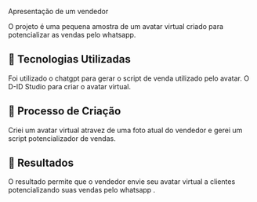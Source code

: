 
Apresentação de um vendedor

O projeto é uma pequena amostra de um avatar virtual criado para potencializar as vendas pelo whatsapp.

## 🤖 Tecnologias Utilizadas
Foi utilizado o chatgpt para gerar o script de venda utilizado pelo avatar.
O D-ID Studio para criar o avatar virtual.

## 🧐 Processo de Criação
Criei um avatar virtual atravez de uma foto atual do vendedor e gerei um script potencializador de vendas. 

## 🚀 Resultados
O resultado permite que o vendedor envie seu avatar virtual a clientes potencializando suas vendas pelo whatsapp .



